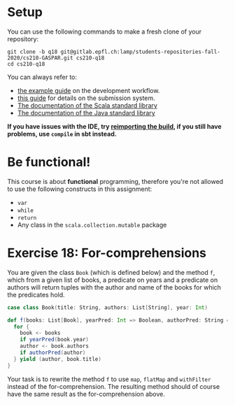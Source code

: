 # Setup

You can use the following commands to make a fresh clone of your repository:

```
git clone -b q18 git@gitlab.epfl.ch:lamp/students-repositories-fall-2020/cs210-GASPAR.git cs210-q18
cd cs210-q18
```

You can always refer to:
  * [the example guide](https://gitlab.epfl.ch/lamp/cs210/blob/master/labs/example-lab.md) on the development workflow.
  * [this guide](https://gitlab.epfl.ch/lamp/cs210/blob/master/labs/grading-and-submission.md) for details on the submission system.
  * [The documentation of the Scala standard library](https://www.scala-lang.org/files/archive/api/2.13.3)
  * [The documentation of the Java standard
    library](https://docs.oracle.com/en/java/javase/15/docs/api/index.html)

**If you have issues with the IDE, try [reimporting the build](https://gitlab.epfl.ch/lamp/cs210/-/blob/master/labs/example-lab.md#ide-features-like-type-on-hover-or-go-to-definition-do-not-work), if you still have problems, use `compile` in sbt instead.**

# Be functional!

This course is about **functional** programming, therefore you're not allowed to use the following
constructs in this assignment:
- `var`
- `while`
- `return`
- Any class in the `scala.collection.mutable` package

# Exercise 18: For-comprehensions

You are given the class `Book` (which is defined below) and the method `f`, which from a given list of books, a predicate on years and a predicate on authors will return tuples with the author and name of the books for which the predicates hold.


```scala
case class Book(title: String, authors: List[String], year: Int)

def f(books: List[Book], yearPred: Int => Boolean, authorPred: String => Boolean): List[(String, String)] = {
  for {
    book <- books
    if yearPred(book.year)
    author <- book.authors
    if authorPred(author)
  } yield (author, book.title)
}
```

Your task is to rewrite the method `f` to use `map`, `flatMap` and `withFilter` instead of the for-comprehension. The resulting method should of course have the same result as the for-comprehension above.

